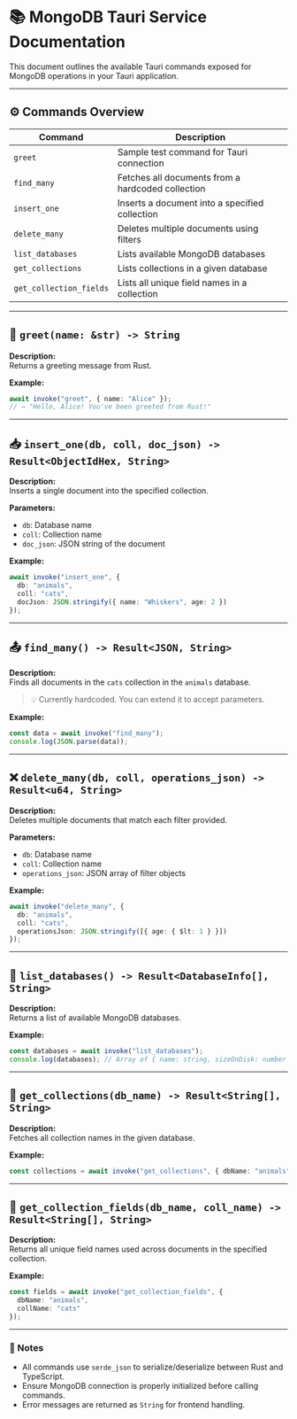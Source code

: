 # 📚 MongoDB Tauri Service Documentation

This document outlines the available Tauri commands exposed for MongoDB operations in your Tauri application.

---

## ⚙️ Commands Overview

| Command               | Description                                  |
|-----------------------|----------------------------------------------|
| `greet`               | Sample test command for Tauri connection     |
| `find_many`           | Fetches all documents from a hardcoded collection |
| `insert_one`          | Inserts a document into a specified collection |
| `delete_many`         | Deletes multiple documents using filters     |
| `list_databases`      | Lists available MongoDB databases            |
| `get_collections`     | Lists collections in a given database        |
| `get_collection_fields` | Lists all unique field names in a collection |

---

## 🧪 `greet(name: &str) -> String`

**Description:**  
Returns a greeting message from Rust.

**Example:**
```ts
await invoke("greet", { name: "Alice" });
// → "Hello, Alice! You've been greeted from Rust!"
```

---

## 📥 `insert_one(db, coll, doc_json) -> Result<ObjectIdHex, String>`

**Description:**  
Inserts a single document into the specified collection.

**Parameters:**
- `db`: Database name
- `coll`: Collection name
- `doc_json`: JSON string of the document

**Example:**
```ts
await invoke("insert_one", {
  db: "animals",
  coll: "cats",
  docJson: JSON.stringify({ name: "Whiskers", age: 2 })
});
```

---

## 📤 `find_many() -> Result<JSON, String>`

**Description:**  
Finds all documents in the `cats` collection in the `animals` database.

> 💡 Currently hardcoded. You can extend it to accept parameters.

**Example:**
```ts
const data = await invoke("find_many");
console.log(JSON.parse(data));
```

---

## ❌ `delete_many(db, coll, operations_json) -> Result<u64, String>`

**Description:**  
Deletes multiple documents that match each filter provided.

**Parameters:**
- `db`: Database name
- `coll`: Collection name
- `operations_json`: JSON array of filter objects

**Example:**
```ts
await invoke("delete_many", {
  db: "animals",
  coll: "cats",
  operationsJson: JSON.stringify([{ age: { $lt: 1 } }])
});
```

---

## 📂 `list_databases() -> Result<DatabaseInfo[], String>`

**Description:**  
Returns a list of available MongoDB databases.

**Example:**
```ts
const databases = await invoke("list_databases");
console.log(databases); // Array of { name: string, sizeOnDisk: number }
```

---

## 📁 `get_collections(db_name) -> Result<String[], String>`

**Description:**  
Fetches all collection names in the given database.

**Example:**
```ts
const collections = await invoke("get_collections", { dbName: "animals" });
```

---

## 🧾 `get_collection_fields(db_name, coll_name) -> Result<String[], String>`

**Description:**  
Returns all unique field names used across documents in the specified collection.

**Example:**
```ts
const fields = await invoke("get_collection_fields", {
  dbName: "animals",
  collName: "cats"
});
```

---

### 🔧 Notes

- All commands use `serde_json` to serialize/deserialize between Rust and TypeScript.
- Ensure MongoDB connection is properly initialized before calling commands.
- Error messages are returned as `String` for frontend handling.